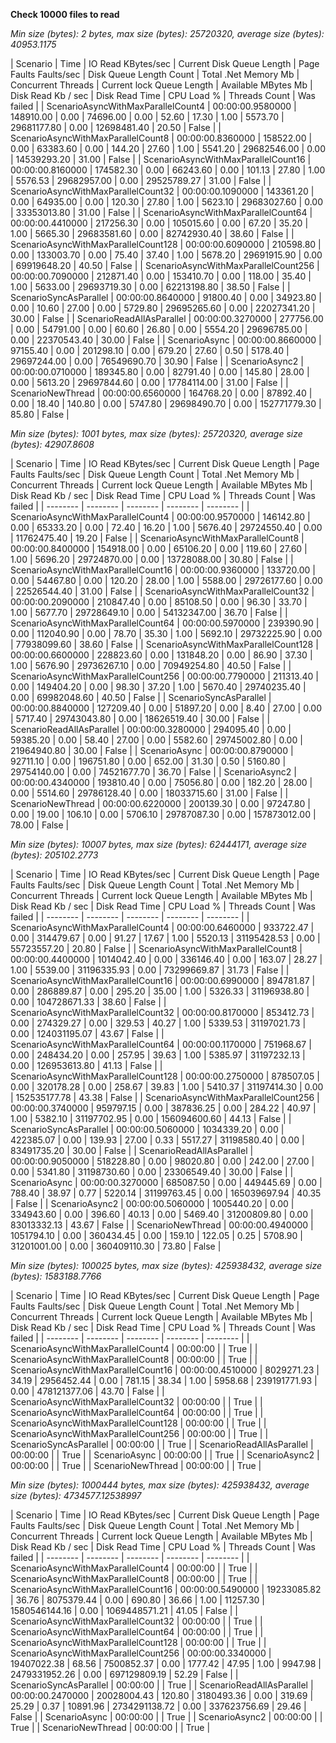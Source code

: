 **Check 10000 files to read**

*Min size (bytes): 2 bytes, max size (bytes): 25720320, average size (bytes): 40953.1175*

| Scenario | Time | IO Read KBytes/sec | Current Disk Queue Length | Page Faults Faults/sec | Disk Queue Length Count | Total .Net Memory Mb | Concurrent Threads  | Current lock Queue Length | Available MBytes Mb | Disk Read Kb / sec | Disk Read Time  | CPU Load % | Threads Count | Was failed |
| ScenarioAsyncWithMaxParallelCount4 | 00:00:00.9580000 | 148910.00 | 0.00 | 74696.00 | 0.00 | 52.60 | 17.30 | 1.00 | 5573.70 | 29681177.80 | 0.00 | 12698481.40 | 20.50 | False |
| ScenarioAsyncWithMaxParallelCount8 | 00:00:00.8360000 | 158522.00 | 0.00 | 63383.60 | 0.00 | 144.20 | 27.60 | 1.00 | 5541.20 | 29682546.00 | 0.00 | 14539293.20 | 31.00 | False |
| ScenarioAsyncWithMaxParallelCount16 | 00:00:00.8160000 | 174582.30 | 0.00 | 66243.60 | 0.00 | 101.13 | 27.80 | 1.00 | 5576.53 | 29682957.00 | 0.00 | 29525789.27 | 31.00 | False |
| ScenarioAsyncWithMaxParallelCount32 | 00:00:00.1090000 | 143361.20 | 0.00 | 64935.00 | 0.00 | 120.30 | 27.80 | 1.00 | 5623.10 | 29683027.60 | 0.00 | 33353013.80 | 31.00 | False |
| ScenarioAsyncWithMaxParallelCount64 | 00:00:00.4410000 | 217256.30 | 0.00 | 105015.60 | 0.00 | 67.20 | 35.20 | 1.00 | 5665.30 | 29683581.60 | 0.00 | 82742930.40 | 38.60 | False |
| ScenarioAsyncWithMaxParallelCount128 | 00:00:00.6090000 | 210598.80 | 0.00 | 133003.70 | 0.00 | 75.40 | 37.40 | 1.00 | 5678.20 | 29691915.90 | 0.00 | 69919648.20 | 40.50 | False |
| ScenarioAsyncWithMaxParallelCount256 | 00:00:00.7090000 | 212871.40 | 0.00 | 153410.70 | 0.00 | 118.00 | 35.40 | 1.00 | 5633.00 | 29693719.30 | 0.00 | 62213198.80 | 38.50 | False |
| ScenarioSyncAsParallel | 00:00:00.8640000 | 91800.40 | 0.00 | 34923.80 | 0.00 | 10.60 | 27.00 | 0.00 | 5729.80 | 29695265.60 | 0.00 | 22027341.20 | 30.00 | False |
| ScenarioReadAllAsParallel | 00:00:00.3270000 | 277756.00 | 0.00 | 54791.00 | 0.00 | 60.60 | 26.80 | 0.00 | 5554.20 | 29696785.00 | 0.00 | 22370543.40 | 30.00 | False |
| ScenarioAsync | 00:00:00.8660000 | 97155.40 | 0.00 | 201298.10 | 0.00 | 679.20 | 27.60 | 0.50 | 5178.40 | 29697244.00 | 0.00 | 76549690.70 | 30.90 | False |
| ScenarioAsync2 | 00:00:00.0710000 | 189345.80 | 0.00 | 82791.40 | 0.00 | 145.80 | 28.00 | 0.00 | 5613.20 | 29697844.60 | 0.00 | 17784114.00 | 31.00 | False |
| ScenarioNewThread | 00:00:00.6560000 | 164768.20 | 0.00 | 87892.40 | 0.00 | 18.40 | 140.80 | 0.00 | 5747.80 | 29698490.70 | 0.00 | 152771779.30 | 85.80 | False |

*Min size (bytes): 1001 bytes, max size (bytes): 25720320, average size (bytes): 42907.8608*

| Scenario | Time | IO Read KBytes/sec | Current Disk Queue Length | Page Faults Faults/sec | Disk Queue Length Count | Total .Net Memory Mb | Concurrent Threads  | Current lock Queue Length | Available MBytes Mb | Disk Read Kb / sec | Disk Read Time  | CPU Load % | Threads Count | Was failed |
| -------- | -------- | -------- | -------- | -------- |
| ScenarioAsyncWithMaxParallelCount4 | 00:00:00.9570000 | 146142.80 | 0.00 | 65333.20 | 0.00 | 72.40 | 16.20 | 1.00 | 5676.40 | 29724550.40 | 0.00 | 11762475.40 | 19.20 | False |
| ScenarioAsyncWithMaxParallelCount8 | 00:00:00.8400000 | 154918.00 | 0.00 | 65106.20 | 0.00 | 119.60 | 27.60 | 1.00 | 5696.20 | 29724870.00 | 0.00 | 13728088.00 | 30.80 | False |
| ScenarioAsyncWithMaxParallelCount16 | 00:00:00.9360000 | 133720.00 | 0.00 | 54467.80 | 0.00 | 120.20 | 28.00 | 1.00 | 5588.00 | 29726177.60 | 0.00 | 22526544.40 | 31.00 | False |
| ScenarioAsyncWithMaxParallelCount32 | 00:00:00.2090000 | 210847.40 | 0.00 | 85108.50 | 0.00 | 96.30 | 33.70 | 1.00 | 5677.70 | 29728649.10 | 0.00 | 54132347.00 | 36.70 | False |
| ScenarioAsyncWithMaxParallelCount64 | 00:00:00.5970000 | 239390.90 | 0.00 | 112040.90 | 0.00 | 78.70 | 35.30 | 1.00 | 5692.10 | 29732225.90 | 0.00 | 77938099.60 | 38.60 | False |
| ScenarioAsyncWithMaxParallelCount128 | 00:00:00.6600000 | 228823.60 | 0.00 | 131848.20 | 0.00 | 86.90 | 37.30 | 1.00 | 5676.90 | 29736267.10 | 0.00 | 70949254.80 | 40.50 | False |
| ScenarioAsyncWithMaxParallelCount256 | 00:00:00.7790000 | 211313.40 | 0.00 | 149404.20 | 0.00 | 98.30 | 37.20 | 1.00 | 5670.40 | 29740235.40 | 0.00 | 69982048.60 | 40.50 | False |
| ScenarioSyncAsParallel | 00:00:00.8840000 | 127209.40 | 0.00 | 51897.20 | 0.00 | 8.40 | 27.00 | 0.00 | 5717.40 | 29743043.80 | 0.00 | 18626519.40 | 30.00 | False |
| ScenarioReadAllAsParallel | 00:00:00.3280000 | 294095.40 | 0.00 | 59385.20 | 0.00 | 58.40 | 27.00 | 0.00 | 5582.60 | 29745002.80 | 0.00 | 21964940.80 | 30.00 | False |
| ScenarioAsync | 00:00:00.8790000 | 92711.10 | 0.00 | 196751.80 | 0.00 | 652.00 | 31.30 | 0.50 | 5160.80 | 29754140.00 | 0.00 | 74521677.70 | 36.70 | False |
| ScenarioAsync2 | 00:00:00.4340000 | 193810.40 | 0.00 | 75056.80 | 0.00 | 182.20 | 28.00 | 0.00 | 5514.60 | 29786128.40 | 0.00 | 18033715.60 | 31.00 | False |
| ScenarioNewThread | 00:00:00.6220000 | 200139.30 | 0.00 | 97247.80 | 0.00 | 19.00 | 106.10 | 0.00 | 5706.10 | 29787087.30 | 0.00 | 157873012.00 | 78.00 | False |

*Min size (bytes): 10007 bytes, max size (bytes): 62444171, average size (bytes): 205102.2773*

| Scenario | Time | IO Read KBytes/sec | Current Disk Queue Length | Page Faults Faults/sec | Disk Queue Length Count | Total .Net Memory Mb | Concurrent Threads  | Current lock Queue Length | Available MBytes Mb | Disk Read Kb / sec | Disk Read Time  | CPU Load % | Threads Count | Was failed |
| -------- | -------- | -------- | -------- | -------- |
| ScenarioAsyncWithMaxParallelCount4 | 00:00:00.6460000 | 933722.47 | 0.00 | 314479.67 | 0.00 | 91.27 | 17.67 | 1.00 | 5520.13 | 31195428.53 | 0.00 | 55723557.20 | 20.80 | False |
| ScenarioAsyncWithMaxParallelCount8 | 00:00:00.4400000 | 1014042.40 | 0.00 | 336146.40 | 0.00 | 163.07 | 28.27 | 1.00 | 5539.00 | 31196335.93 | 0.00 | 73299669.87 | 31.73 | False |
| ScenarioAsyncWithMaxParallelCount16 | 00:00:00.6990000 | 894781.87 | 0.00 | 286889.87 | 0.00 | 295.20 | 35.00 | 1.00 | 5326.33 | 31196938.80 | 0.00 | 104728671.33 | 38.60 | False |
| ScenarioAsyncWithMaxParallelCount32 | 00:00:00.8170000 | 853412.73 | 0.00 | 274329.27 | 0.00 | 329.53 | 40.27 | 1.00 | 5339.53 | 31197021.73 | 0.00 | 124031195.07 | 43.67 | False |
| ScenarioAsyncWithMaxParallelCount64 | 00:00:00.1170000 | 751968.67 | 0.00 | 248434.20 | 0.00 | 257.95 | 39.63 | 1.00 | 5385.97 | 31197232.13 | 0.00 | 126953613.80 | 41.13 | False |
| ScenarioAsyncWithMaxParallelCount128 | 00:00:00.2750000 | 878507.05 | 0.00 | 320178.28 | 0.00 | 258.67 | 39.83 | 1.00 | 5410.37 | 31197414.30 | 0.00 | 152535177.78 | 43.38 | False |
| ScenarioAsyncWithMaxParallelCount256 | 00:00:00.3740000 | 959797.15 | 0.00 | 387836.25 | 0.00 | 284.22 | 40.97 | 1.00 | 5382.10 | 31197702.95 | 0.00 | 156094600.60 | 44.13 | False |
| ScenarioSyncAsParallel | 00:00:00.5060000 | 1034339.20 | 0.00 | 422385.07 | 0.00 | 139.93 | 27.00 | 0.33 | 5517.27 | 31198580.40 | 0.00 | 83491735.20 | 30.00 | False |
| ScenarioReadAllAsParallel | 00:00:00.9050000 | 518228.80 | 0.00 | 98020.80 | 0.00 | 242.00 | 27.00 | 0.00 | 5341.80 | 31198730.60 | 0.00 | 23306549.40 | 30.00 | False |
| ScenarioAsync | 00:00:00.3270000 | 685087.50 | 0.00 | 449445.69 | 0.00 | 788.40 | 38.97 | 0.77 | 5220.14 | 31199763.45 | 0.00 | 165039697.94 | 40.35 | False |
| ScenarioAsync2 | 00:00:00.5060000 | 1005440.20 | 0.00 | 334943.60 | 0.00 | 396.60 | 40.13 | 0.00 | 5469.40 | 31200809.80 | 0.00 | 83013332.13 | 43.67 | False |
| ScenarioNewThread | 00:00:00.4940000 | 1051794.10 | 0.00 | 360434.45 | 0.00 | 159.10 | 122.05 | 0.25 | 5708.90 | 31201001.00 | 0.00 | 360409110.30 | 73.80 | False |

*Min size (bytes): 100025 bytes, max size (bytes): 425938432, average size (bytes): 1583188.7766*

| Scenario | Time | IO Read KBytes/sec | Current Disk Queue Length | Page Faults Faults/sec | Disk Queue Length Count | Total .Net Memory Mb | Concurrent Threads  | Current lock Queue Length | Available MBytes Mb | Disk Read Kb / sec | Disk Read Time  | CPU Load % | Threads Count | Was failed |
| -------- | -------- | -------- | -------- | -------- |
| ScenarioAsyncWithMaxParallelCount4 | 00:00:00 |  | True |
| ScenarioAsyncWithMaxParallelCount8 | 00:00:00 |  | True |
| ScenarioAsyncWithMaxParallelCount16 | 00:00:00.4510000 | 8029271.23 | 34.19 | 2956452.44 | 0.00 | 781.15 | 38.34 | 1.00 | 5958.68 | 239191771.93 | 0.00 | 478121377.06 | 43.70 | False |
| ScenarioAsyncWithMaxParallelCount32 | 00:00:00 |  | True |
| ScenarioAsyncWithMaxParallelCount64 | 00:00:00 |  | True |
| ScenarioAsyncWithMaxParallelCount128 | 00:00:00 |  | True |
| ScenarioAsyncWithMaxParallelCount256 | 00:00:00 |  | True |
| ScenarioSyncAsParallel | 00:00:00 |  | True |
| ScenarioReadAllAsParallel | 00:00:00 |  | True |
| ScenarioAsync | 00:00:00 |  | True |
| ScenarioAsync2 | 00:00:00 |  | True |
| ScenarioNewThread | 00:00:00 |  | True |

*Min size (bytes): 1000444 bytes, max size (bytes): 425938432, average size (bytes): 4734577.12538997*

| Scenario | Time | IO Read KBytes/sec | Current Disk Queue Length | Page Faults Faults/sec | Disk Queue Length Count | Total .Net Memory Mb | Concurrent Threads  | Current lock Queue Length | Available MBytes Mb | Disk Read Kb / sec | Disk Read Time  | CPU Load % | Threads Count | Was failed |
| -------- | -------- | -------- | -------- | -------- |
| ScenarioAsyncWithMaxParallelCount4 | 00:00:00 |  | True |
| ScenarioAsyncWithMaxParallelCount8 | 00:00:00 |  | True |
| ScenarioAsyncWithMaxParallelCount16 | 00:00:00.5490000 | 19233085.82 | 36.76 | 8075379.44 | 0.00 | 690.80 | 36.66 | 1.00 | 11257.30 | 1580546144.16 | 0.00 | 1069448571.21 | 41.05 | False |
| ScenarioAsyncWithMaxParallelCount32 | 00:00:00 |  | True |
| ScenarioAsyncWithMaxParallelCount64 | 00:00:00 |  | True |
| ScenarioAsyncWithMaxParallelCount128 | 00:00:00 |  | True |
| ScenarioAsyncWithMaxParallelCount256 | 00:00:00.3340000 | 19407022.38 | 68.56 | 7500852.37 | 0.00 | 1777.42 | 47.95 | 1.00 | 9947.98 | 2479331952.26 | 0.00 | 697129809.19 | 52.29 | False |
| ScenarioSyncAsParallel | 00:00:00 |  | True |
| ScenarioReadAllAsParallel | 00:00:00.2470000 | 20028004.43 | 120.80 | 3180493.36 | 0.00 | 319.69 | 25.29 | 0.37 | 10891.96 | 2734291138.72 | 0.00 | 337623756.69 | 29.46 | False |
| ScenarioAsync | 00:00:00 |  | True |
| ScenarioAsync2 | 00:00:00 |  | True |
| ScenarioNewThread | 00:00:00 |  | True |


